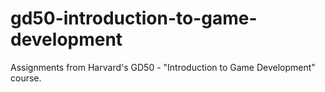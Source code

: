 # gd50-introduction-to-game-development
Assignments from Harvard's GD50 - "Introduction to Game Development" course.
